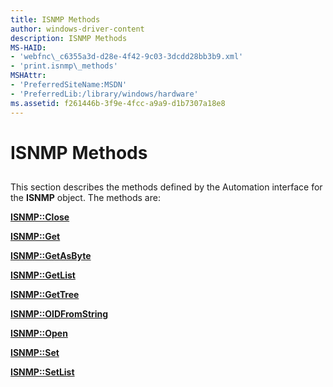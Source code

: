 ```yaml
---
title: ISNMP Methods
author: windows-driver-content
description: ISNMP Methods
MS-HAID:
- 'webfnc\_c6355a3d-d28e-4f42-9c03-3dcdd28bb3b9.xml'
- 'print.isnmp\_methods'
MSHAttr:
- 'PreferredSiteName:MSDN'
- 'PreferredLib:/library/windows/hardware'
ms.assetid: f261446b-3f9e-4fcc-a9a9-d1b7307a18e8
---
```


# ISNMP Methods


## <span id="ddk_isnmp_methods_gg"></span><span id="DDK_ISNMP_METHODS_GG"></span>


This section describes the methods defined by the Automation interface for the **ISNMP** object. The methods are:

[**ISNMP::Close**](isnmp-close.md)

[**ISNMP::Get**](isnmp-get.md)

[**ISNMP::GetAsByte**](isnmp-getasbyte.md)

[**ISNMP::GetList**](isnmp-getlist.md)

[**ISNMP::GetTree**](isnmp-gettree.md)

[**ISNMP::OIDFromString**](isnmp-oidfromstring.md)

[**ISNMP::Open**](isnmp-open.md)

[**ISNMP::Set**](isnmp-set.md)

[**ISNMP::SetList**](isnmp-setlist.md)

 

 




